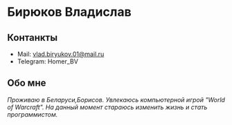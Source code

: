 # Бирюков Владислав
## Контанкты
* Mail: vlad.biryukov.01@mail.ru
* Telegram: Homer_BV
## Обо мне
*Проживаю в Беларуси,Борисов. Увлекаюсь компьютерной игрой "World of Warcraft". На данный момент стараюсь изменить жизнь и стать программистом.*
  